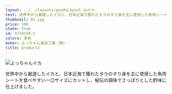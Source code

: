 ```yaml
---
layout: ../../layouts/goodsLayout.astro
text: 世界中から厳選したイカと、日本近海で獲れたタラのすり身を主に使用した魚肉シートを食べやすい一口サイズにカットし、秘伝の調味でさっぱりとした酢味に仕上げました。
thumbnail: 01.jpg
price: 100
state: true
id: 4710158-2
colors: 赤色
maker: よっちゃん食品工業（株）
title: product2
---
```

![よっちゃんイカ](/images/logo01.png)

<article>
    <p>世界中から厳選したイカと、日本近海で獲れたタラのすり身を主に使用した魚肉シートを食べやすい一口サイズにカットし、秘伝の調味でさっぱりとした酢味に仕上げました。</p>
  </a>
</article>
